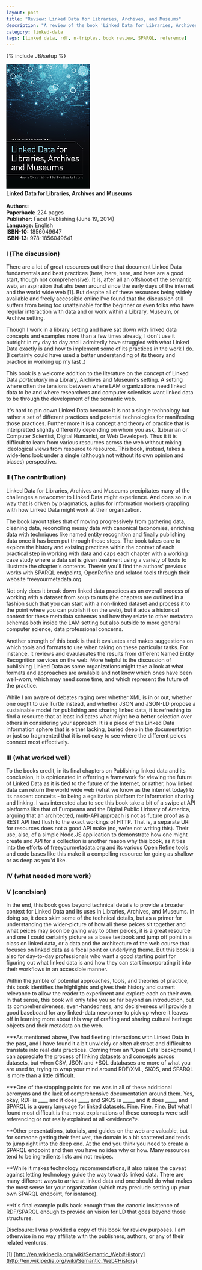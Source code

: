 ```yaml
---
layout: post
title: "Review: Linked Data for Libraries, Archives, and Museums"
description: "A review of the book 'Linked Data for Libraries, Archives and Musuems: How to Clean, Link and Publish Your Metadata' by Seth van Hooland and Ruben Verbough"
category: linked-data
tags: [linked data, rdf, n-triples, book review, SPARQL, reference]
---
```

{% include JB/setup %}

<div class="figure float_left"><img class="blog_post" src="/assets/images/posts/2014/08/VanHooland_fullsize_RGB.jpg" title="Image of book cover for Linked Data for Libraries, Archives and Museums" alt="Image of book cover for Linked Data for Libraries, Archives and Museums"/>
<div class="figcaption" style="text-align: left;"><b>Linked Data for Libraries, Archives and Museums</b><br/><br/>
<b>Authors:</b>  <br/>
<b>Paperback:</b> 224 pages <br/>
<b>Publisher:</b> Facet Publishing (June 19, 2014) <br/>
<b>Language:</b> English<br/>
<b>ISBN-10:</b> 1856049647<br/>
<b>ISBN-13:</b> 978-1856049641</div></div>

### I (The discussion)
There are a lot of great resources out there that document Linked Data fundamentals and best practices (here, here, here, and here are a good start, though not comprehensive). It is, after all an offshoot of the semantic web, an aspiration that ahs been around since the early days of the internet and the world wide web [1]. But despite all of these resources being widely available and freely accessible online I've found that the discussion still suffers from being too unattainable for the beginner or even folks who have regular interaction with data and or work within a Library, Museum, or Archive setting. 

Though I work in a library setting and have sat down with linked data concepts and examples more than a few times already, I don't use it outright in my day to day and I admitedly have struggled with what Linked Data exactly is and how to implement some of its practices in the work I do. (I certainly could have used a better understanding of its theory and practice in working up my last [](post).)

This book is a welcome addition to the literature on the concept of Linked Data <i>particularly</i> in a Library, Archives and Museum's setting. A setting where often the tensions between where LAM organizations need linked data to be and where researchers and computer scientists want linked data to be through the development of the semantic web. 

It's hard to pin down Linked Data because it is not a single technology but rather a set of different practices and potential technologies for manifesting those practices. Further more it is a concept and theory of practice that is interpretted slightly differently depending on whom you ask, (Librarian or Computer Scientist, Digital Humanist, or Web Developer). Thus it it is difficult to learn from various resources across the web without mixing ideological views from resource to resource. This book, instead, takes a wide-lens look under a single (although not without its own opinion and biases) perspective. 

### II (The contribution)

Linked Data for Libraries, Archives and Museums precipitates many of the challenges a newcomer to Linked Data might experience. And does so in a way that is driven by pragmatics, a plus for information workers grappling with how Linked Data might work at their organization. 

The book layout takes that of moving progressively from gathering data, cleaning data, reconciling messy data with canonical taxonomies, enriching data with techniques like named entity recognition and finally publishing data once it has been put through those steps. The book takes care to explore the history and existing practices within the context of each practical step in working with data and caps each chapter with a working case study where a data set is given treatment using a variety of tools to illustrate the chapter's contents. Therein you'll find the authors' previous works with SPARQL endpoints, OpenRefine and related tools through their website freeyourmetadata.org.

Not only does it break down linked data practices as an overall process of working with a dataset from soup to nuts (the chapters are outlined in a fashion such that you can start with a non-linked dataset and process it to the point where you can publish it on the web), but it adds a historical context for these metadata schemas and how they relate to other metadata schemas both inside the LAM setting but also outside to more general computer science, data professional concerns.

Another strength of this book is that it evaluates and makes suggestions on which tools and formats to use when taking on these particular tasks. For instance, it reviews and evaulauates the results from different Named Entity Recognition services on the web. More helpful is the discussion of publishing Linked Data as some organizations might take a look at what formats and approaches are available and not know which ones have been well-worn, which may need some time, and which represent the future of the practice. 

While I am aware of debates raging over whether XML is in or out, whether one ought to use Turtle instead, and whether JSON and JSON-LD propose a sustainable model for publishing and sharing linked data, it is refreshing to find a resource that at least indicates what might be a better selection over others in considering your approach. It is a piece of the Linked Data information sphere that is either lacking, buried deep in the documentation or just so fragmented that it is not easy to see where the different peices connect most effectively.

### III (what worked well)

To the books credit, in its final chapters on Publishing linked data and its conclusion, it is opinionated in offerring a framework for viewing the future of Linked Data as it is tied to the future of the Internet, or rather, how linked data can return the world wide web (what we know as the internet today) to its nascent conceits - to being a egalitarian platform for information sharing and linking. I was interested also to see this book take a bit of a swipe at API platforms like that of Europeana and the Digital Public Lirbrary of America, arguing that an architected, multi-API approach is not as future proof as a REST API tied flush to the exact workings of HTTP. That is, a separate URI for resources does not a good API make (no, we're not writing this). Their use, also, of a simple Node.JS application to demonstrate how one might create and API for a collection is another reason why this book, as it ties into the efforts of freeyourmetadata.org and its various Open Refine tools and code bases like this make it a compelling resource for going as shallow or as deep as you'd like.


### IV (what needed more work)


### V (conclsion)

In the end, this book goes beyond technical details to provide a broader context for Linked Data and its uses in Libraries, Archives, and Museums. In doing so, it does skim some of the technical details, but as a primer for understanding the wider-picture of how all these peices sit together and what peices may soon be giving way to other peices, it is a great resource and one I could certainly picture as a base textbook and jump off point in a class on linked data, or a data and the architecture of the web course that focuses on linked data as a focal point or underlying theme. But this book is also for day-to-day professionals who want a good starting point for figuring out what linked data is and how they can start incorporating it into their workflows in an accessible manner.

Within the jumble of potential approaches, tools, and theories of practice, this book identifies the highlights and gives their history and current relevance to allow the reader to experiment and explore each on their own. In that sense, this book will only take you so far beyond an introduction, but its comprehensiveness, even-handedness, and decisiveness will provide a good baseboard for any linked-data newcomer to pick up where it leaves off in learning more about this way of crafting and sharing cultural heritage objects and their metadata on the web. 




***As mentioned above, I've had fleeting interactions with Linked Data in the past, and I have found it a bit unwieldy or often abstract and difficult to translate into real data practices. Coming from an 'Open Data' background, I can appreciate the process of linking datasets and concepts across datasets, but when CSV, JSON and *SQL databases are more of what you are used to, trying to wrap your mind around RDF/XML, SKOS, and SPARQL is more than a little difficult.

***One of the stopping points for me was in all of these additional acronyms and the lack of comprehensive documentation around them. Yes, okay, RDF is ____ and it does ____, and SKOS is _____ and it does _____ and SPARQL is a query language for linked datasets. Fine. Fine. Fine. But what I found most difficult is that most explanations of these concepts were self-referencing or not really explained at all <evidence?>.


**Other presentations, tutorials, and guides on the web are valuable, but for someone getting their feet wet, the domain is a bit scattered and tends to jump right into the deep end. At the end you think you need to create a SPARQL endpoint and then you have no idea why or how. Many resources tend to be ingredients lists and not recipes.

**While it makes technology recommendations, it also raises the caveat against letting technology guide the way towards linked data. There are many different ways to arrive at linked data and one should do what makes the most sense for your organization (which may preclude setting up your own SPARQL endpoint, for isntance).

**It's final example pulls back enough from the canonic insistence of RDF/SPARQL enough to provide an vision for LD that goes beyond those structures.


Disclosure: I was provided a copy of this book for review purposes. I am otherwise in no way affiliate with the publishers, authors, or any of their related ventures.

[1] [http://en.wikipedia.org/wiki/Semantic_Web#History](http://en.wikipedia.org/wiki/Semantic_Web#History)